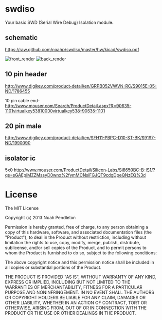 swdiso
======
Your basic SWD (Serial Wire Debug) Isolation module.

schematic
---------
https://raw.github.com/noahp/swdiso/master/hw/kicad/swdiso.pdf

![front_render](https://raw.github.com/noahp/swdiso/master/hw/front_render.png)
![back_render](https://raw.github.com/noahp/swdiso/master/hw/back_render.png)

10 pin header
------
http://www.digikey.com/product-detail/en/GRPB052VWVN-RC/S9015E-05-ND/1786455

10 pin cable end-  
http://www.mouser.com/Search/ProductDetail.aspx?R=90635-1101virtualkey53810000virtualkey538-90635-1101

20 pin male
------
http://www.digikey.com/product-detail/en/SFH11-PBPC-D10-ST-BK/S9197-ND/1990090

isolator ic
------
5x0
http://www.mouser.com/ProductDetail/Silicon-Labs/Si8650BC-B-IS1/?qs=sGAEpiMZZMssyD0wnx%2fymMCNsiFGJQT9cdgDpeQNzEQ%3d

License
======
The MIT License

Copyright (c) 2013 Noah Pendleton

Permission is hereby granted, free of charge, to any person obtaining a copy of this hardware, software, and associated documentation files (the "Product"), to deal in the Product without restriction, including without limitation the rights to use, copy, modify, merge, publish, distribute, sublicense, and/or sell copies of the Product, and to permit persons to whom the Product is furnished to do so, subject to the following conditions:

The above copyright notice and this permission notice shall be included in all copies or substantial portions of the Product.

THE PRODUCT IS PROVIDED "AS IS", WITHOUT WARRANTY OF ANY KIND, EXPRESS OR IMPLIED, INCLUDING BUT NOT LIMITED TO THE WARRANTIES OF MERCHANTABILITY, FITNESS FOR A PARTICULAR PURPOSE AND NONINFRINGEMENT. IN NO EVENT SHALL THE AUTHORS OR COPYRIGHT HOLDERS BE LIABLE FOR ANY CLAIM, DAMAGES OR OTHER LIABILITY, WHETHER IN AN ACTION OF CONTRACT, TORT OR OTHERWISE, ARISING FROM, OUT OF OR IN CONNECTION WITH THE PRODUCT OR THE USE OR OTHER DEALINGS IN THE PRODUCT.
